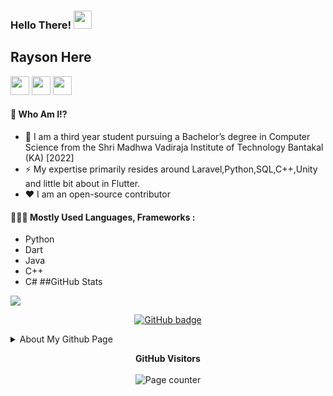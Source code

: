 ### Hello There!  <img src="https://github.com/TheDudeThatCode/TheDudeThatCode/blob/master/Assets/Hi.gif" width="29px">
## Rayson Here
<a href="https://www.linkedin.com/in/rayson-dsouza-9b312416b/"><img src="https://www.flaticon.com/svg/static/icons/svg/174/174857.svg" width="30" height="30"></a>
<a href="mailto:rayson789foru@gmail.com"><img src="https://www.flaticon.com/svg/static/icons/svg/646/646187.svg" width="30" height="30"></a>
<a href="https://www.facebook.com/rayson.dsouza.9"><img src="https://www.flaticon.com/svg/static/icons/svg/733/733547.svg" width="30" height="30"></a>
<br>

#### 🤔 Who Am I!?

- 🏫 I am a third year student pursuing a Bachelor’s degree in Computer Science from the Shri Madhwa Vadiraja Institute of Technology Bantakal (KA) [2022]
- ⚡️ My expertise primarily resides around Laravel,Python,SQL,C++,Unity and little bit about in Flutter.
- ♥️ I am an open-source contributor
 
#### 👨🏻‍💻 Mostly Used Languages, Frameworks :
- Python
- Dart
- Java
- C++
- C#
##GitHub Stats
<img src="https://github-readme-stats.vercel.app/api?username=Rayson-LD&show_icons=true&title_color=03fc90&icon_color=03fc90&text_color=03fc90&bg_color=002b19">
<p align="center">
<a href="https://github.com/Rayson-LD?tab=followers">
    <img src="https://img.shields.io/github/followers/Rayson-LD?label=Followers&logo=GitHub&style=for-the-badge" alt="GitHub badge" />
  </a>  
 </p>
 


<details>
<summary>About My Github Page</summary>
<br>
    
![Metrics](https://metrics.lecoq.io/Rayson-LD?template=classic&activity=1&followup=1&languages=1&lines=1&people=1&activity.limit=5&activity.days=14&activity.filter=all&activity.visibility=all&activity.timestamps=false&languages.colors=github&languages.threshold=0%25&people.limit=28&people.size=28&people.types=followers%2C%20following&people.identicons=false&people.shuffle=false&config.timezone=Asia%2FCalcutta&config.twemoji=true)
    
</details>
 <p align="center">
  <b>GitHub Visitors</b>
  <br>
  <br>
  <img alt="Page counter" src="https://profile-counter.glitch.me/Rayson-LD/count.svg">
</p>
